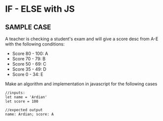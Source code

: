 # IF - ELSE with JS

## SAMPLE CASE
A teacher is checking a student's exam and will give a score desc from A-E with the following conditions:
* Score 80 - 100: A 
* Score 70 - 79: B 
* Score 50 - 69: C 
* Score 35 - 49: D 
* Score 0 - 34: E

Make an algorithm and implementation in javascript for the following cases

```
//inputs:
let name = 'Ardian'
let score = 100

//expected output
name: Ardian; score: A
```